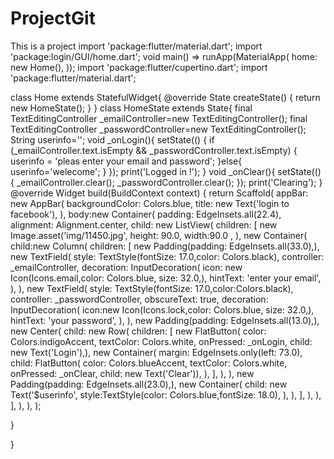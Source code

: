 # ProjectGit
This is a project
import 'package:flutter/material.dart';
import 'package:login/GUI/home.dart';
void main() => runApp(MaterialApp(
  home: new Home(),
));
import 'package:flutter/cupertino.dart';
import 'package:flutter/material.dart';

class Home extends StatefulWidget{
  @override
  State<StatefulWidget> createState() {
    return new HomeState();
  }
}
class HomeState extends State<Home>{
  final TextEditingController _emailController=new TextEditingController();
  final TextEditingController _passwordController=new TextEditingController();
  String userinfo='';
  void _onLogin(){
    setState(() {
      if (_emailController.text.isEmpty && _passwordController.text.isEmpty) {
        userinfo = 'pleas enter your email and password';
      }else{
        userinfo='welecome';
      }
    });
    print('Logged in !');
  }
  void _onClear(){
    setState(() {
      _emailController.clear();
      _passwordController.clear();
    });
    print('Clearing');
  }
  @override
  Widget build(BuildContext context) {
    return Scaffold(
      appBar:  new AppBar(
        backgroundColor: Colors.blue,
        title: new Text('login to facebook'),
      ),
      body:new Container(
        padding: EdgeInsets.all(22.4),
        alignment: Alignment.center,
        child: new ListView(
          children: <Widget>[
            new Image.asset('img/11450.jpg',
              height: 90.0,
              width:90.0 ,
            ),
            new Container(
              child:new Column(
                children: <Widget>[
                  new Padding(padding: EdgeInsets.all(33.0),),
                  new TextField(
                    style: TextStyle(fontSize: 17.0,color: Colors.black),
                    controller: _emailController,
                    decoration: InputDecoration(
                      icon: new Icon(Icons.email,color: Colors.blue,
                      size: 32.0,),
                      hintText: 'enter your email',
                    ),
                  ),
                  new TextField(
                    style: TextStyle(fontSize: 17.0,color:Colors.black),
                    controller: _passwordController,
                    obscureText: true,
                    decoration: InputDecoration(
                      icon:new Icon(Icons.lock,color: Colors.blue,
                        size: 32.0,),
                      hintText: 'your password',
                    ),
                  ),
                  new Padding(padding: EdgeInsets.all(13.0),),
                  new Center(
                   child: new Row(
                     children: <Widget>[
                       new FlatButton(
                         color: Colors.indigoAccent,
                           textColor: Colors.white,
                           onPressed: _onLogin,
                           child: new Text('Login'),),
                       new Container(
                         margin: EdgeInsets.only(left: 73.0),
                           child: FlatButton(
                               color: Colors.blueAccent,
                               textColor: Colors.white,
                               onPressed: _onClear,
                               child: new Text('Clear')),
                       ),
                     ],
                   ),
                  ),
                  new Padding(padding: EdgeInsets.all(23.0),),
                  new Container(
                    child: new Text('$userinfo',
                    style:TextStyle(color: Colors.blue,fontSize: 18.0),
                  ),
                  ), ],
    ),
    ),
    ],
    ),
      ),
    );

  }

}
